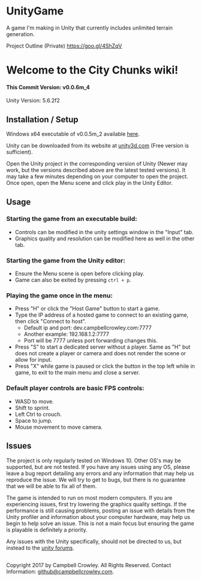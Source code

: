 # UnityGame
A game I'm making in Unity that currently includes unlimited terrain generation.

Project Outline (Private)
https://goo.gl/4ShZqV

# Welcome to the City Chunks wiki!
#### This Commit Version: v0.0.6m_4
Unity Version: 5.6.2f2

## Installation / Setup
Windows x64 executable of v0.0.5m_2 available [here](https://dev.campbellcrowley.com/game/CityChunksv0.0.5m_2.zip).

Unity can be downloaded from its website at [unity3d.com](https://store.unity.com) (Free version is sufficient).

Open the Unity project in the corresponding version of Unity (Newer may work, but the versions described above are the latest tested versions). It may take a few minutes depending on your computer to open the project. Once open, open the Menu scene and click play in the Unity Editor.  

## Usage
### Starting the game from an executable build:
* Controls can be modified in the unity settings window in the "Input" tab.
* Graphics quality and resolution can be modified here as well in the other tab.
### Starting the game from the Unity editor:
* Ensure the Menu scene is open before clicking play.
* Game can also be exited by pressing `ctrl + p`.
### Playing the game once in the menu:
* Press "H" or click the "Host Game" button to start a game.
* Type the IP address of a hosted game to connect to an existing game, then click "Connect to host".
  - Default ip and port: dev.campbellcrowley.com:7777
  - Another example: 192.168.1.2:7777
  - Port will be 7777 unless port forwarding changes this.
* Press "S" to start a dedicated server without a player. Same as "H" but does not create a player or camera and does not render the scene or allow for input.
* Press "X" while game is paused or click the button in the top left while in game, to exit to the main menu and close a server.
### Default player controls are basic FPS controls:
* WASD to move.
* Shift to sprint.
* Left Ctrl to crouch.
* Space to jump.
* Mouse movement to move camera.

## Issues
The project is only regularly tested on Windows 10. Other OS's may be supported, but are not tested. If you have any issues using any OS, please leave a bug report detailing any errors and any information that may help us reproduce the issue. We will try to get to bugs, but there is no guarantee that we will be able to fix all of them.

The game is intended to run on most modern computers. If you are experiencing issues, first try lowering the graphics quality settings. If the performance is still causing problems, posting an issue with details from the Unity profiler and information about your computer hardware, may help us begin to help solve an issue. This is not a main focus but ensuring the game is playable is definitely a priority.

Any issues with the Unity specifically, should not be directed to us, but instead to the [unity forums](https://forum.unity3d.com/).  

##
Copyright 2017 by Campbell Crowley. All Rights Reserved.
Contact Information: github@campbellcrowley.com.
